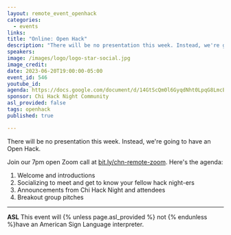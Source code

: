 ```yaml
---
layout: remote_event_openhack
categories:
  - events
links: 
title: "Online: Open Hack"
description: "There will be no presentation this week. Instead, we're going to have an Open Hack. Join our 7pm open Zoom call for introductions, socializing, announcements and breakout groups."
speakers:
image: /images/logo/logo-star-social.jpg
image_credit:
date: 2023-06-20T19:00:00-05:00
event_id: 546
youtube_id: 
agenda: https://docs.google.com/document/d/14GtScQm0l6GyqdNht0LpqG8LmcEF7i3COjNJ06PaTj8/edit#
sponsor: Chi Hack Night Community
asl_provided: false
tags: openhack
published: true

---
```


There will be no presentation this week. Instead, we're going to have an Open Hack.

Join our 7pm open Zoom call at [bit.ly/chn-remote-zoom](https://bit.ly/chn-remote-zoom). Here's the agenda:

1. Welcome and introductions
2. Socializing to meet and get to know your fellow hack night-ers
3. Announcements from Chi Hack Night and attendees
4. Breakout group pitches  

---

**ASL** This event will {% unless page.asl_provided %} not {% endunless %}have an American Sign Language interpreter.

